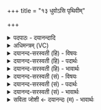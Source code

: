 +++
title = "१३ धुवोऽसि पृथिवीम्"

+++
<details><summary>पदपाठः - दयानन्दादि</summary>

ध्रु॒वः। अ॒सि॒। पृ॒थि॒वीम्। दृ॒ꣳह॒। ध्रु॒व॒क्षिदिति॑ ध्रु॒व॒ऽक्षित्। अ॒सि॒। अ॒न्तरिक्ष॑म्। दृ॒ꣳह॒। अ॒च्यु॒त॒क्षिदित्य॑च्यु॒॑त॒ऽक्षित्। अ॒सि॒। दिव॑म्। दृ॒ꣳह॒। अग्नेः॑। पु॒री॑षम्। अ॒सि॒। १३।
</details>

<details><summary>अधिमन्त्रम् (VC)</summary>

- यज्ञो देवता
- गोतम ऋषिः
- भुरिग् आर्षी अनुष्टुप्
- गान्धारः
</details>

<details><summary>दयानन्द-सरस्वती (हि) - विषयः</summary>

फिर यह यज्ञ कैसा है, इस विषय का उपदेश अगले मन्त्र में किया है ॥
</details>

<details><summary>दयानन्द-सरस्वती (हि) - पदार्थः</summary>

पदार्थान्वयभाषाः -  हे विद्वान् मनुष्यो ! जो यज्ञ (ध्रुवः) निश्चल (पृथिवीम्) भूमि को बढ़ाता (असि) है, उसको तुम (दृंह) बढ़ाओ जो (ध्रुवक्षित्) निश्चल सुख और शास्त्रों का निवास करानेवाला (असि) है वा (अन्तरिक्षम्) आकाश में रहनेवाले पदार्थों को पुष्ट करता है, उसको तुम (दृंह) बढ़ाओ। जो (अच्युतक्षित्) नाशरहित पदार्थों को निवास करानेवाला (असि) है वा (दिवम्) विद्यादि प्रकाश को प्रकाशित करता है, उसको तुम (दृंह) बढ़ाओ जो (अग्नेः) बिजुली आदि अग्नि वा (पुरीषम्) पशुओं की पूर्ति करनेवाला यज्ञ (असि) है, उसका अनुष्ठान तुम किया करो ॥१३॥
</details>

<details><summary>दयानन्द-सरस्वती (हि) - भावार्थः</summary>

भावार्थभाषाः -  मनुष्यों को योग्य है कि विद्या क्रिया से सिद्ध वा त्रिलोकी के पदार्थों को पुष्ट करनेवाले, विद्याक्रियामय यज्ञ का अनुष्ठान करके सुखी रहें और सब को रक्खें ॥१३॥
</details>

<details><summary>दयानन्द-सरस्वती (सं) - विषयः</summary>

पुनरयं यज्ञः कीदृश इत्युपदिश्यते ॥
</details>

<details><summary>दयानन्द-सरस्वती (सं) - पदार्थः</summary>

पदार्थान्वयभाषाः -  हे विद्वन् ! यो यज्ञो ध्रुवोऽ(स्य)स्ति पृथिवीं वर्धयति, तं त्वं दृंह। यो ध्रुवक्षिदस्यस्त्यन्तरिक्षमाकाशस्थान् पदार्थान् पोषयति, तं त्वं दृंह योऽच्युतक्षिद(स्य)स्ति दिवं प्रकाशयति, तं त्वं दृंह योऽग्नेः पुरीषम(स्य)स्ति तं त्वमनुतिष्ठ ॥१३॥
</details>

<details><summary>दयानन्द-सरस्वती (सं) - भावार्थः</summary>

भावार्थभाषाः -  मनुष्यैर्विद्याक्रियासिद्धं त्रैलोक्यस्थपदार्थपोषकं विद्याक्रियामयं यज्ञमनुष्ठाय सुखयितव्यम् ॥१३॥
</details>

<details><summary>सविता जोशी ← दयानन्दः (म) - भावार्थः</summary>

भावार्थभाषाः -  माणसांनी ज्ञान व कर्म यांनी सिद्ध झालेल्या व त्रैलोक्यातील पदार्थांना पुष्ट करणाऱ्या ज्ञान व कर्मयुक्त यज्ञाचे अनुष्ठान करून सुखी व्हावे व सर्वांना सुखी करावे.
</details>